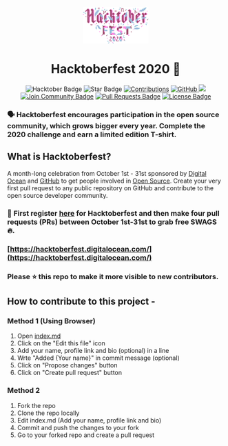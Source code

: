 <p align="center">
    <a href="https://hacktoberfest.digitalocean.com/">
        <img src="assets/img/hacktober-logo.svg" width="30%">
    </a>
</p>

<h1 align="center"> Hacktoberfest 2020 🎉</h1>

<div align="center">
<img src="https://img.shields.io/badge/hacktoberfest-2020-blueviolet" alt="Hacktober Badge"/>
<img src="https://img.shields.io/static/v1?label=%F0%9F%8C%9F&message=If%20Useful&style=style=flat&color=BC4E99" alt="Star Badge"/>
<a href="https://github.com/abhishek-g0yal" ><img src="https://img.shields.io/badge/Contributions-welcome-violet.svg?style=flat&logo=git" alt="Contributions" /></a>
<a href="https://github.com/abhishek-g0yal" ><img src="https://img.shields.io/github/followers/abhishek-g0yal.svg?label=Follow%20@abhishek-g0yal&style=social" alt="GitHub"/> </a>
<a href="https://twitter.com/abhishek_g0yal" ><img src="https://img.shields.io/twitter/follow/abhishek_g0yal.svg?style=social" /> </a>
<a href="https://discord.gg/hacktoberfest"><img src="https://img.shields.io/discord/733027681184251937.svg?style=flat&label=Join%20Community&color=7289DA" alt="Join Community Badge"/></a>
<a href="https://github.com/abhishek-g0yal/Hacktoberfest-2020/pulls"><img src="https://img.shields.io/github/issues-pr/abhishek-g0yal/Hacktoberfest-2020" alt="Pull Requests Badge"/></a>
<a href="https://github.com/abhishek-g0yal/Hacktoberfest-2020/blob/master/LICENSE"><img src="https://img.shields.io/github/license/abhishek-g0yal/Hacktoberfest-2020?color=2b9348" alt="License Badge"/></a>
</div>

### 🗣 Hacktoberfest encourages participation in the open source community, which grows bigger every year. Complete the 2020 challenge and earn a limited edition T-shirt.

## What is Hacktoberfest?
A month-long celebration from October 1st - 31st sponsored by [Digital Ocean](https://hacktoberfest.digitalocean.com/) and [GitHub](https://github.com/blog/2433-celebrate-open-source-this-october-with-hacktoberfest) to get people involved in [Open Source](https://github.com/open-source). Create your very first pull request to any public repository on GitHub and contribute to the open source developer community.

### 📢 **First register [here](https://hacktoberfest.digitalocean.com) for Hacktoberfest and then make four pull requests (PRs) between October 1st-31st to grab free SWAGS 🔥.**

### [https://hacktoberfest.digitalocean.com/](https://hacktoberfest.digitalocean.com/)

### **Please ⭐ this repo to make it more visible to new contributors.**

## **How to contribute to this project** -
### Method 1 (Using Browser)
1. Open [index.md](./index.md)
2. Click on the "Edit this file" icon
3. Add your name, profile link and bio (optional) in a line
4. Wrte "Added {Your name}" in commit message (optional)
5. Click on "Propose changes" button
6. Click on "Create pull request" button
### Method 2
1. Fork the repo
2. Clone the repo locally
3. Edit index.md (Add your name, profile link and bio)
4. Commit and push the changes to your fork
5. Go to your forked repo and create a pull request
